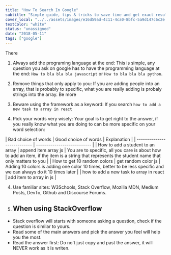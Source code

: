 ```yaml
---
title: "How To Search In Google"
subtitle: "Simple guide, tips & tricks to save time and get exact results in google"
cover_local: "../../assets/images/e16d59ad-4c11-4ca0-8bfc-5a9d147c6c2e.jpeg"
textColor: "white"
status: "unassigned"
date: "2018-05-11"
tags: ["google"]
---
```


There

1. Always add the programing language at the end: This is simple, any question you ask on google has to have the programming language at the end: `How to bla bla bla javascript` or `How to bla bla bla python`.

2. Remove things that only apply to you: If you are adding people into an array, that is probably to specific, what you are really adding is probaly strings into the array. Be more 

3. Beware using the framework as a keyword: If you search `how to add a new task to array in react` 

4. Pick your words very wisely: Your goal is to get right to the answer, if you really know what you are doing to can be more specific on your word selection:

| Bad choice of words           | Good choice of words              | Explanation |
| ---------------------------   | --------------------------- |
| How to add a student to an array | append item array js | You are to specific, all you care is about how to add an item, if the item is a string that represents the student name that only matters to you |
| How to get 10 random colors | get random color js | Adding 10 colors is adding one color 10 times, better to be less specific and we can always do it 10 times later |
| how to add a new task to array in react | add item to array in js |

4. Use familiar sites: W3Schools, Stack Overflow, Mozilla MDN, Medium Posts, DevTo, Github and Discourse Forums.

5. ## When using StackOverflow

- Stack overflow will starts with someone asking a question, check if the question is similar to yours.
- Read some of the main answers and pick the answer you feel will help you the most.
- Read the answer first: Do no't just copy and past the answer, it will NEVER work as it is writen.
